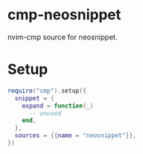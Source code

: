 # cmp-neosnippet

nvim-cmp source for neosnippet.

# Setup

```lua
require("cmp").setup({
  snippet = {
    expand = function(_)
      -- unused
    end,
  },
  sources = {{name = "neosnippet"}},
})
```
